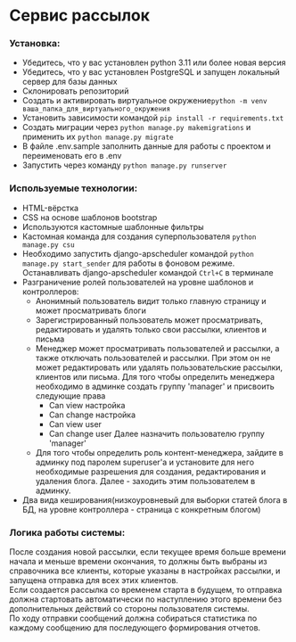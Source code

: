 # Сервис рассылок

### Установка:
- Убедитесь, что у вас установлен python 3.11 или более новая версия<br>
- Убедитесь, что у вас установлен PostgreSQL и запущен локальный сервер для базы данных<br>
- Склонировать репозиторий<br>
- Создать и активировать виртуальное окружение```python -m venv ваша_папка_для_виртуального_окружения```<br>
- Установить зависимости командой ```pip install -r requirements.txt```<br>
- Создать миграции через ```python manage.py makemigrations``` и применить их ```python manage.py migrate```<br>
- В файле .env.sample заполнить данные для работы с проектом и переименовать его в .env<br>
- Запустить через команду ```python manage.py runserver```<br>

### Используемые технологии:
- HTML-вёрстка<br>
- CSS на основе шаблонов bootstrap<br>
- Используются кастомные шаблонные фильтры<br>
- Кастомная команда для создания суперпользователя ```python manage.py csu```<br>
- Необходимо запустить django-apscheduler командой ```python manage.py start_sender``` 
  для работы в фоновом режиме. Останавливать django-apscheduler командой ```Ctrl+C``` в терминале<br>
- Разграничение ролей пользователей на уровне шаблонов и контроллеров:
  - Анонимный пользователь видит только главную страницу и может просматривать блоги
  - Зарегистрированный пользователь может просматривать, редактировать и удалять только свои рассылки, клиентов и письма
  - Менеджер может просматривать пользователей и рассылки, а также отключать пользователей и рассылки. При этом он 
  не может редактировать или удалять пользовательские рассылки, клиентов или письма. Для того чтобы определить менеджера
  необходимо в админке создать группу 'manager' и присвоить следующие права
    - Can view настройка
    - Can change настройка
    - Can view user
    - Can change user
    Далее назначить пользователю группу 'manager'
  - Для того чтобы определить роль контент-менеджера, зайдите в админку под паролем superuser'a и установите для него 
  необходимые разрешения для создания, редактирования и удаления блога. Далее - заходить этим пользователем в админку.
- Два вида кеширования(низкоуровневый для выборки статей блога в БД, на уровне контроллера - страница с конкретным блогом)

### Логика работы системы:
После создания новой рассылки, если текущее время больше времени начала и меньше времени окончания, 
то должны быть выбраны из справочника все клиенты, которые указаны в настройках рассылки, и запущена отправка для всех этих клиентов.<br>
Если создается рассылка со временем старта в будущем, то отправка должна стартовать автоматически по наступлению этого времени 
без дополнительных действий со стороны пользователя системы.<br>
По ходу отправки сообщений должна собираться статистика по каждому сообщению для последующего формирования отчетов.
